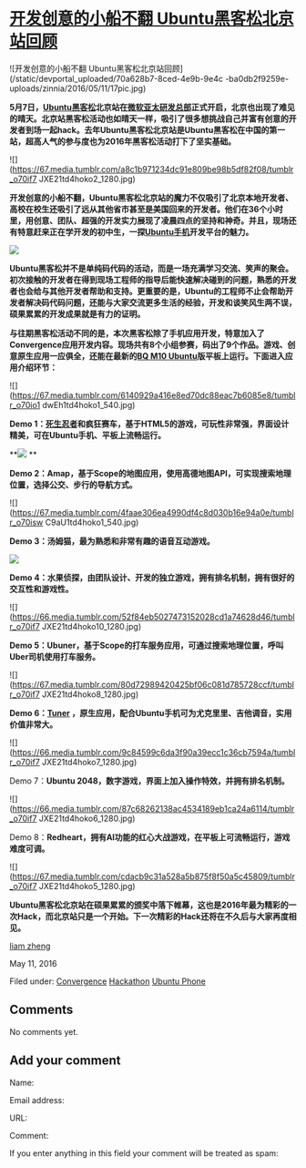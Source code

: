 





#  [开发创意的小船不翻 Ubuntu黑客松北京站回顾](/en/blog/2016/05/11/ubuntu-beijing-hackathon/)

![开发创意的小船不翻 Ubuntu黑客松北京站回顾](/static/devportal_uploaded/70a628b7-8ced-4e9b-9e4c
-ba0db2f9259e-uploads/zinnia/2016/05/11/17pic.jpg)

**5月7日，[Ubuntu黑客松](https://developer.ubuntu.com/zh-cn/community-copy/techcrunch-hackathon/)北京站在[微软亚太研发总部](https://www.microsoft.com/zh-cn)正式开启，北京也出现了难见的晴天。北京站黑客松活动也如晴天一样，吸引了很多想挑战自己并富有创意的开发者到场一起hack。去年Ubuntu黑客松北京站是Ubuntu黑客松在中国的第一站，超高人气的参与度也为2016年黑客松活动打下了坚实基础。**

![](https://67.media.tumblr.com/a8c1b971234dc91e809be98b5df82f08/tumblr_o70if7
JXE21td4hoko2_1280.jpg)

**开发创意的小船不翻，Ubuntu黑客松北京站的魔力不仅吸引了北京本地开发者、高校在校生还吸引了远从其他省市甚至是美国回来的开发者。他们在36个小时里，用创意、团队、超强的开发实力展现了凌晨四点的坚持和神奇。并且，现场还有特意赶来正在学开发的初中生，一探[Ubuntu手机](https://developer.ubuntu.com/zh-cn/phone/)开发平台的魅力。**

**![](https://66.media.tumblr.com/0160e2319410e986daa2e17c198d64b5/tumblr_o70if7JXE21td4hoko1_1280.jpg)**

**Ubuntu黑客松并不是单纯码代码的活动，而是一场充满学习交流、笑声的聚会。初次接触的开发者在得到现场工程师的指导后能快速解决碰到的问题，熟悉的开发者也会给与其他开发者帮助和支持。更重要的是，Ubuntu的工程师不止会帮助开发者解决码代码问题，还能与大家交流更多生活的经验，开发和谈笑风生两不误，硕果累累的开发成果就是有力的证明。**

**与往期黑客松活动不同的是，本次黑客松除了手机应用开发，特意加入了Convergence应用开发内容。现场共有8个小组参赛，码出了9个作品。游戏、创意原生应用一应俱全，还能在最新的[BQ M10 Ubuntu](http://bq.com)版平板上运行。下面进入应用介绍环节：**

![](https://67.media.tumblr.com/6140929a416e8ed70dc88eac7b6085e8/tumblr_o70io1
dwEh1td4hoko1_540.jpg)

**Demo 1：[死生忍者](https://uappexplorer.com/app/rz.nemo-meng)和疯狂赛车，基于HTML5的游戏，可玩性非常强，界面设计精美，可在Ubuntu手机、平板上流畅运行。**

**![](https://67.media.tumblr.com/c17f025ff575f11fdc8b02ab1a74e096/tumblr_o70io1dwEh1td4hoko2_1280.jpg) **

**Demo 2：Amap，基于Scope的地图应用，使用高德地图API，可实现搜索地理位置，选择公交、步行的导航方式。**

![](https://67.media.tumblr.com/4faae306ea4990df4c8d030b16e94a0e/tumblr_o70isw
C9aU1td4hoko1_540.jpg)

**Demo 3：汤姆猫，最为熟悉和非常有趣的语音互动游戏。**

**![](https://66.media.tumblr.com/6fe49733bfd326a2fcac5901c4cb3d74/tumblr_o70if7JXE21td4hoko9_1280.jpg)**

**Demo 4：水果侦探，由团队设计、开发的独立游戏，拥有排名机制，拥有很好的交互性和游戏性。**

![](https://66.media.tumblr.com/52f84eb5027473152028cd1a74628d46/tumblr_o70if7
JXE21td4hoko10_1280.jpg)

**Demo 5：Ubuner，基于Scope的打车服务应用，可通过搜索地理位置，呼叫Uber司机使用打车服务。**

![](https://67.media.tumblr.com/80d72989420425bf06c081d785728ccf/tumblr_o70if7
JXE21td4hoko8_1280.jpg)

**Demo 6：[Tuner](https://uappexplorer.com/app/tuner.ubuntu-dawndiy) ，原生应用，配合Ubuntu手机可为尤克里里、吉他调音，实用价值非常大。**

![](https://66.media.tumblr.com/9c84599c6da3f90a39ecc1c36cb7594a/tumblr_o70if7
JXE21td4hoko7_1280.jpg)

Demo 7：**Ubuntu 2048，数字游戏，界面上加入操作特效，并拥有排名机制。**

![](https://66.media.tumblr.com/87c68262138ac4534189eb1ca24a6114/tumblr_o70if7
JXE21td4hoko6_1280.jpg)

Demo 8：**Redheart，拥有AI功能的红心大战游戏，在平板上可流畅运行，游戏难度可调。**

![](https://67.media.tumblr.com/cdacb9c31a528a5b875f8f50a5c45809/tumblr_o70if7
JXE21td4hoko5_1280.jpg)

**Ubuntu黑客松北京站在硕果累累的颁奖中落下帷幕，这也是2016年最为精彩的一次Hack，而北京站只是一个开始。下一次精彩的Hack还将在不久后与大家再度相见。**

[liam zheng](/en/blog/authors/tmacyunn1/)

May 11, 2016

Filed under: [Convergence](/en/blog/tags/Convergence/)
[Hackathon](/en/blog/tags/Hackathon/) [Ubuntu
Phone](/en/blog/tags/Ubuntu%20Phone/)





## Comments

No comments yet.

## Add your comment

Name:

Email address:

URL:

Comment:

If you enter anything in this field your comment will be treated as spam:





